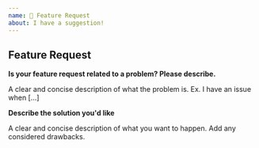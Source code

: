 ```yaml
---
name: 🚀 Feature Request
about: I have a suggestion!
---
```


<!--

Before you submit a new issue please make sure it is in scope of this project:
- bugs in bttv-android
- features that exist in BTTV
- features that enhance quality of life (e.g. improving integration with existing Twitch behavior)

Not in scope:
- bugs not caused by the mod
- features that are unrelated to BTTV (e.g. a new theme)

This way the mod does not become bloated and is thus more stable and maintainable.

Thank you!

-->

## Feature Request

**Is your feature request related to a problem? Please describe.**

A clear and concise description of what the problem is. Ex. I have an issue when [...]

**Describe the solution you'd like**

A clear and concise description of what you want to happen. Add any considered drawbacks.


